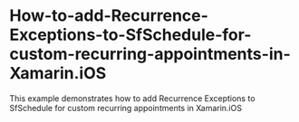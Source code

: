 # How-to-add-Recurrence-Exceptions-to-SfSchedule-for-custom-recurring-appointments-in-Xamarin.iOS
This example demonstrates how to add Recurrence Exceptions to SfSchedule for custom recurring appointments in Xamarin.iOS
